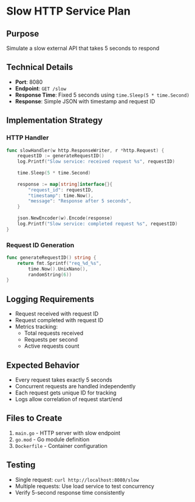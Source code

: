 # Slow HTTP Service Plan

## Purpose
Simulate a slow external API that takes 5 seconds to respond

## Technical Details
- **Port**: 8080
- **Endpoint**: `GET /slow`
- **Response Time**: Fixed 5 seconds using `time.Sleep(5 * time.Second)`
- **Response**: Simple JSON with timestamp and request ID

## Implementation Strategy

### HTTP Handler
```go
func slowHandler(w http.ResponseWriter, r *http.Request) {
    requestID := generateRequestID()
    log.Printf("Slow service: received request %s", requestID)
    
    time.Sleep(5 * time.Second)
    
    response := map[string]interface{}{
        "request_id": requestID,
        "timestamp": time.Now(),
        "message": "Response after 5 seconds",
    }
    
    json.NewEncoder(w).Encode(response)
    log.Printf("Slow service: completed request %s", requestID)
}
```

### Request ID Generation
```go
func generateRequestID() string {
    return fmt.Sprintf("req_%d_%s", 
        time.Now().UnixNano(), 
        randomString(6))
}
```

## Logging Requirements
- Request received with request ID
- Request completed with request ID
- Metrics tracking:
  - Total requests received
  - Requests per second
  - Active requests count

## Expected Behavior
- Every request takes exactly 5 seconds
- Concurrent requests are handled independently
- Each request gets unique ID for tracking
- Logs allow correlation of request start/end

## Files to Create
1. `main.go` - HTTP server with slow endpoint
2. `go.mod` - Go module definition
3. `Dockerfile` - Container configuration

## Testing
- Single request: `curl http://localhost:8080/slow`
- Multiple requests: Use load service to test concurrency
- Verify 5-second response time consistently
